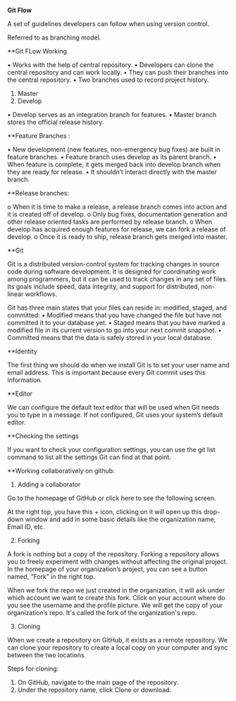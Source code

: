 **Git Flow**

A set of guidelines developers can follow when using version control.

Referred to as branching model.

**Git FLow Working

•	Works with the help of central repository.
•	Developers can clone the central repository and can work locally.
•	They can push their branches into the central repository.
•	Two branches used to record project history.

1.	Master
2.	Develop
                 
•	Develop serves as an integration branch for features.
•	Master branch stores the official release history.

**Feature Branches :

•	New development (new features, non-emergency bug fixes) are built in feature branches.
•	Feature branch uses develop as its parent branch.
•	When feature is complete, it gets merged back into develop branch when they are ready for release.
•	It shouldn’t interact directly with the master branch.

**Release branches:

o	When it is time to make a release, a release branch comes into action and it is created off of develop.
o	Only bug fixes, documentation generation and other release oriented tasks are performed by release branch.
o	When develop has acquired enough features for release, we can fork a release of develop.
o	Once it is ready to ship, release branch gets merged into master.

**Git

Git is a distributed version-control system for tracking changes in source code during software development. It is designed for coordinating work among programmers, but it can be used to track changes in any set of files. Its goals include speed, data integrity, and support for distributed, non-linear workflows.

Git has three main states that your files can reside in: modified, staged, and committed:
•	Modified means that you have changed the file but have not committed it to your database yet.
•	Staged means that you have marked a modified file in its current version to go into your next commit snapshot.
•	Committed means that the data is safely stored in your local database.

**Identity

The first thing we should do when we install Git is to set your user name and email address. This is important because every Git commit uses this information.

**Editor
			
We can configure the default text editor that will be used when Git needs you to type in a message. If not configured, Git uses your system’s default editor.

**Checking the settings

If you want to check your configuration settings, you can use the git list command to list all the settings Git can find at that point.

**Working collaboratively on github:

1. Adding a collaborator 

Go to the homepage of GitHub or click here to see the following screen.

At the right top, you have this + icon, clicking on it will open up this drop-down window and add  in some basic details like the organization name, Email ID, etc.


2. Forking 

A fork is nothing but a copy of the repository. 
Forking a repository allows you to freely experiment with changes without affecting the original project.
In the homepage of your organization’s project, you can see a button named, “Fork” in the right top.

When we fork the repo we just created in the organization, it will ask under which account we want to create this fork. 
Click on your account where do you see the username and the profile picture. We will get the copy of your organization’s repo. It's called the fork of the organization's repo.

3. Cloning

When we create a repository on GitHub, it exists as a remote repository. We can clone your repository to create a local copy on your computer and sync between the two locations.


Steps for cloning:

1. On GitHub, navigate to the main page of the repository.
2. Under the repository name, click Clone or download.


